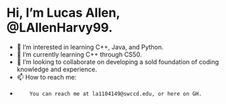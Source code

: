 # Hi, I’m Lucas Allen, @LAllenHarvy99.
- 👀 I’m interested in learning C++, Java, and Python.
- 🌱 I’m currently learning C++ through CS50.
- 💞️ I’m looking to collaborate on developing a sold foundation of coding knowledge and experience.
- 📫 How to reach me:
-         You can reach me at la1104149@swccd.edu, or here on GH.

<!---
LAllenHarvy99/LAllenHarvy99 is a ✨ special ✨ repository because its `README.md` (this file) appears on your GitHub profile.
You can click the Preview link to take a look at your changes.
--->
